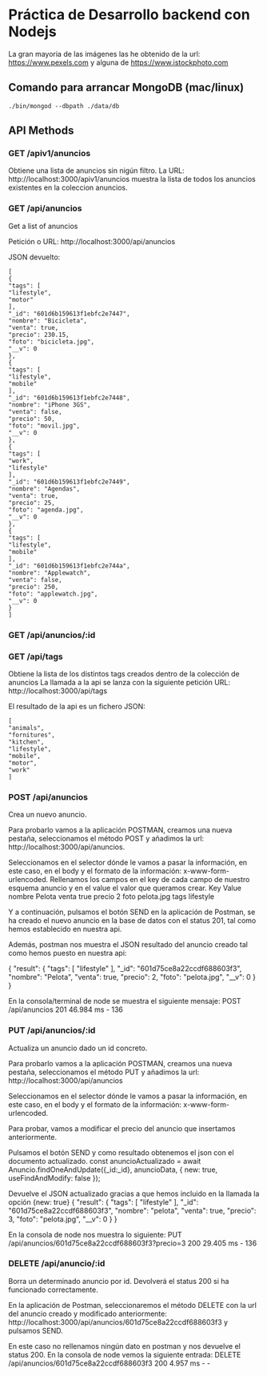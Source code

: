 # Práctica de Desarrollo backend con Nodejs

La gran mayoria de las imágenes las he obtenido de la url: https://www.pexels.com y alguna de https://www.istockphoto.com

## Comando para arrancar MongoDB (mac/linux)

~~~
./bin/mongod --dbpath ./data/db
~~~

## API Methods

### GET /apiv1/anuncios 

Obtiene una lista de anuncios sin nigún filtro. La URL: http://localhost:3000/apiv1/anuncios muestra la lista de todos los anuncios existentes en la coleccion anuncios.


### GET /api/anuncios

Get a list of anuncios

Petición o URL: http://localhost:3000/api/anuncios

JSON devuelto:
~~~
[
{
"tags": [
"lifestyle",
"motor"
],
"_id": "601d6b159613f1ebfc2e7447",
"nombre": "Bicicleta",
"venta": true,
"precio": 230.15,
"foto": "bicicleta.jpg",
"__v": 0
},
{
"tags": [
"lifestyle",
"mobile"
],
"_id": "601d6b159613f1ebfc2e7448",
"nombre": "iPhone 3GS",
"venta": false,
"precio": 50,
"foto": "movil.jpg",
"__v": 0
},
{
"tags": [
"work",
"lifestyle"
],
"_id": "601d6b159613f1ebfc2e7449",
"nombre": "Agendas",
"venta": true,
"precio": 25,
"foto": "agenda.jpg",
"__v": 0
},
{
"tags": [
"lifestyle",
"mobile"
],
"_id": "601d6b159613f1ebfc2e744a",
"nombre": "Applewatch",
"venta": false,
"precio": 250,
"foto": "applewatch.jpg",
"__v": 0
}
]
~~~

### GET /api/anuncios/:id

### GET /api/tags

Obtiene la lista de los distintos tags creados dentro de la colección de anuncios
La llamada a la api se lanza con la siguiente petición URL: http://localhost:3000/api/tags

El resultado de la api es un fichero JSON:
~~~
[
"animals",
"fornitures",
"kitchen",
"lifestyle",
"mobile",
"motor",
"work"
]
~~~
### POST /api/anuncios

Crea un nuevo anuncio.

Para probarlo vamos a la aplicación POSTMAN, creamos una nueva pestaña, seleccionamos el método POST
y añadimos la url: http://localhost:3000/api/anuncios.

Seleccionamos en el selector dónde le vamos a pasar la información, en este caso, en el body y el formato de la información: x-www-form-urlencoded. Rellenamos los campos en el key de cada campo de nuestro esquema anuncio y en el value el valor que queramos crear.
Key             Value
nombre          Pelota
venta           true
precio          2
foto            pelota.jpg
tags            lifestyle

Y a continuación, pulsamos el botón SEND en la aplicación de Postman, se ha creado el nuevo anuncio en la base de datos con el status 201, tal como hemos establecido en nuestra api.

Además, postman nos muestra el JSON resultado del anuncio creado tal como hemos puesto en nuestra api: 

{
    "result": {
        "tags": [
            "lifestyle"
        ],
        "_id": "601d75ce8a22ccdf688603f3",
        "nombre": "Pelota",
        "venta": true,
        "precio": 2,
        "foto": "pelota.jpg",
        "__v": 0
    }
}

En la consola/terminal de node se muestra el siguiente mensaje:
POST /api/anuncios 201 46.984 ms - 136

### PUT /api/anuncios/:id 

Actualiza un anuncio dado un id concreto.

Para probarlo vamos a la aplicación POSTMAN, creamos una nueva pestaña, seleccionamos el método PUT
y añadimos la url: http://localhost:3000/api/anuncios 

Seleccionamos en el selector dónde le vamos a pasar la información, en este caso, en el body y el formato de la información: x-www-form-urlencoded.

Para probar, vamos a modificar el precio del anuncio que insertamos anteriormente.

Pulsamos el botón SEND y como resultado obtenemos el json con el documento actualizado.
  const anuncioActualizado = await Anuncio.findOneAndUpdate({_id:_id}, anuncioData, {
            new: true, 
            useFindAndModify: false
        });
 
Devuelve el JSON actualizado gracias a que hemos incluido en la llamada la opción {new: true} 
{
    "result": {
        "tags": [
            "lifestyle"
        ],
        "_id": "601d75ce8a22ccdf688603f3",
        "nombre": "pelota",
        "venta": true,
        "precio": 3,
        "foto": "pelota.jpg",
        "__v": 0
    }
}

En la consola de node nos muestra lo siguiente:
PUT /api/anuncios/601d75ce8a22ccdf688603f3?precio=3 200 29.405 ms - 136

### DELETE /api/anuncio/:id

Borra un determinado anuncio por id.
Devolverá el status 200 si ha funcionado correctamente.

En la aplicación de Postman, seleccionaremos el método DELETE con la url del anuncio creado y modificado anteriormente: http://localhost:3000/api/anuncios/601d75ce8a22ccdf688603f3 y pulsamos SEND.

En este caso no rellenamos ningún dato en postman y nos devuelve el status 200.
En la consola de node vemos la siguiente entrada:
DELETE /api/anuncios/601d75ce8a22ccdf688603f3 200 4.957 ms - -
